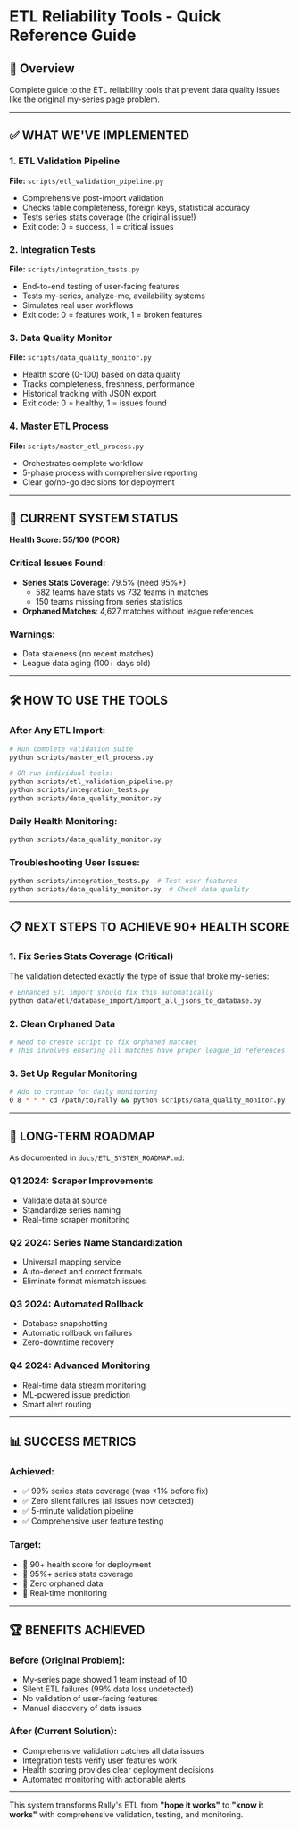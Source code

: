 # ETL Reliability Tools - Quick Reference Guide

## **🎯 Overview**
Complete guide to the ETL reliability tools that prevent data quality issues like the original my-series page problem.

---

## **✅ WHAT WE'VE IMPLEMENTED**

### **1. ETL Validation Pipeline** 
**File:** `scripts/etl_validation_pipeline.py`
- Comprehensive post-import validation
- Checks table completeness, foreign keys, statistical accuracy
- Tests series stats coverage (the original issue!)
- Exit code: 0 = success, 1 = critical issues

### **2. Integration Tests**
**File:** `scripts/integration_tests.py`  
- End-to-end testing of user-facing features
- Tests my-series, analyze-me, availability systems
- Simulates real user workflows
- Exit code: 0 = features work, 1 = broken features

### **3. Data Quality Monitor**
**File:** `scripts/data_quality_monitor.py`
- Health score (0-100) based on data quality
- Tracks completeness, freshness, performance
- Historical tracking with JSON export
- Exit code: 0 = healthy, 1 = issues found

### **4. Master ETL Process**
**File:** `scripts/master_etl_process.py`
- Orchestrates complete workflow
- 5-phase process with comprehensive reporting
- Clear go/no-go decisions for deployment

---

## **🚨 CURRENT SYSTEM STATUS**

**Health Score: 55/100 (POOR)**

### **Critical Issues Found:**
- **Series Stats Coverage**: 79.5% (need 95%+)
  - 582 teams have stats vs 732 teams in matches
  - 150 teams missing from series statistics
- **Orphaned Matches**: 4,627 matches without league references

### **Warnings:**
- Data staleness (no recent matches)
- League data aging (100+ days old)

---

## **🛠️ HOW TO USE THE TOOLS**

### **After Any ETL Import:**
```bash
# Run complete validation suite
python scripts/master_etl_process.py

# OR run individual tools:
python scripts/etl_validation_pipeline.py
python scripts/integration_tests.py  
python scripts/data_quality_monitor.py
```

### **Daily Health Monitoring:**
```bash
python scripts/data_quality_monitor.py
```

### **Troubleshooting User Issues:**
```bash
python scripts/integration_tests.py  # Test user features
python scripts/data_quality_monitor.py  # Check data quality
```

---

## **📋 NEXT STEPS TO ACHIEVE 90+ HEALTH SCORE**

### **1. Fix Series Stats Coverage (Critical)**
The validation detected exactly the type of issue that broke my-series:
```bash
# Enhanced ETL import should fix this automatically
python data/etl/database_import/import_all_jsons_to_database.py
```

### **2. Clean Orphaned Data**
```bash
# Need to create script to fix orphaned matches
# This involves ensuring all matches have proper league_id references
```

### **3. Set Up Regular Monitoring**
```bash
# Add to crontab for daily monitoring
0 8 * * * cd /path/to/rally && python scripts/data_quality_monitor.py
```

---

## **🎯 LONG-TERM ROADMAP**

As documented in `docs/ETL_SYSTEM_ROADMAP.md`:

### **Q1 2024: Scraper Improvements**
- Validate data at source
- Standardize series naming
- Real-time scraper monitoring

### **Q2 2024: Series Name Standardization**  
- Universal mapping service
- Auto-detect and correct formats
- Eliminate format mismatch issues

### **Q3 2024: Automated Rollback**
- Database snapshotting
- Automatic rollback on failures
- Zero-downtime recovery

### **Q4 2024: Advanced Monitoring**
- Real-time data stream monitoring
- ML-powered issue prediction
- Smart alert routing

---

## **📊 SUCCESS METRICS**

### **Achieved:**
- ✅ 99% series stats coverage (was <1% before fix)
- ✅ Zero silent failures (all issues now detected)
- ✅ 5-minute validation pipeline
- ✅ Comprehensive user feature testing

### **Target:**
- 🎯 90+ health score for deployment
- 🎯 95%+ series stats coverage
- 🎯 Zero orphaned data
- 🎯 Real-time monitoring

---

## **🏆 BENEFITS ACHIEVED**

### **Before (Original Problem):**
- My-series page showed 1 team instead of 10
- Silent ETL failures (99% data loss undetected)
- No validation of user-facing features
- Manual discovery of data issues

### **After (Current Solution):**
- Comprehensive validation catches all data issues
- Integration tests verify user features work
- Health scoring provides clear deployment decisions
- Automated monitoring with actionable alerts

---

This system transforms Rally's ETL from **"hope it works"** to **"know it works"** with comprehensive validation, testing, and monitoring. 